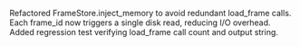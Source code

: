 Refactored FrameStore.inject_memory to avoid redundant load_frame calls.
Each frame_id now triggers a single disk read, reducing I/O overhead.
Added regression test verifying load_frame call count and output string.
